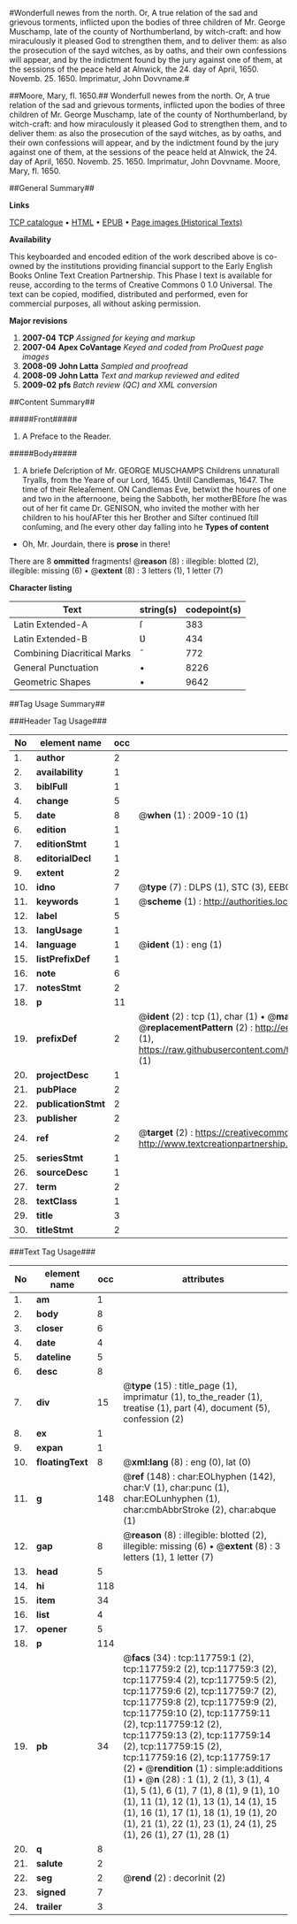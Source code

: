 #Wonderfull newes from the north. Or, A true relation of the sad and grievous torments, inflicted upon the bodies of three children of Mr. George Muschamp, late of the county of Northumberland, by witch-craft: and how miraculously it pleased God to strengthen them, and to deliver them: as also the prosecution of the sayd witches, as by oaths, and their own confessions will appear, and by the indictment found by the jury against one of them, at the sessions of the peace held at Alnwick, the 24. day of April, 1650. Novemb. 25. 1650. Imprimatur, John Dovvname.#

##Moore, Mary, fl. 1650.##
Wonderfull newes from the north. Or, A true relation of the sad and grievous torments, inflicted upon the bodies of three children of Mr. George Muschamp, late of the county of Northumberland, by witch-craft: and how miraculously it pleased God to strengthen them, and to deliver them: as also the prosecution of the sayd witches, as by oaths, and their own confessions will appear, and by the indictment found by the jury against one of them, at the sessions of the peace held at Alnwick, the 24. day of April, 1650. Novemb. 25. 1650. Imprimatur, John Dovvname.
Moore, Mary, fl. 1650.

##General Summary##

**Links**

[TCP catalogue](http://www.ota.ox.ac.uk/tcp/)  • 
[HTML](http://tei.it.ox.ac.uk/tcp/Texts-HTML/free/A89/A89263.html)  • 
[EPUB](http://tei.it.ox.ac.uk/tcp/Texts-EPUB/free/A89/A89263.epub) • 
[Page images (Historical Texts)](https://data.historicaltexts.jisc.ac.uk/view?pubId=eebo-99865514e&pageId=eebo-99865514e-117759-1)

**Availability**

This keyboarded and encoded edition of the
	       work described above is co-owned by the institutions
	       providing financial support to the Early English Books
	       Online Text Creation Partnership. This Phase I text is
	       available for reuse, according to the terms of Creative
	       Commons 0 1.0 Universal. The text can be copied,
	       modified, distributed and performed, even for
	       commercial purposes, all without asking permission.

**Major revisions**

1. __2007-04__ __TCP__ *Assigned for keying and markup*
1. __2007-04__ __Apex CoVantage__ *Keyed and coded from ProQuest page images*
1. __2008-09__ __John Latta__ *Sampled and proofread*
1. __2008-09__ __John Latta__ *Text and markup reviewed and edited*
1. __2009-02__ __pfs__ *Batch review (QC) and XML conversion*

##Content Summary##

#####Front#####

1. A Preface to the Reader.

#####Body#####

1. A briefe Deſcription of Mr. GEORGE MUSCHAMPS Childrens unnaturall Tryalls, from the Yeare of our Lord, 1645. Ʋntill Candlemas, 1647. The time of their Releaſement.
ON Candlemas Eve, betwixt the houres of one and two in the afternoone, being the Sabboth, her motherBEfore ſhe was out of her fit came Dr. GENISON, who invited the mother with her children to his houſAFter this her Brother and Siſter continued ſtill conſuming, and ſhe every other day falling into he
**Types of content**

  * Oh, Mr. Jourdain, there is **prose** in there!

There are 8 **ommitted** fragments! 
 @__reason__ (8) : illegible: blotted (2), illegible: missing (6)  •  @__extent__ (8) : 3 letters (1), 1 letter (7)

**Character listing**


|Text|string(s)|codepoint(s)|
|---|---|---|
|Latin Extended-A|ſ|383|
|Latin Extended-B|Ʋ|434|
|Combining             Diacritical Marks|̄|772|
|General Punctuation|•|8226|
|Geometric Shapes|▪|9642|

##Tag Usage Summary##

###Header Tag Usage###

|No|element name|occ|attributes|
|---|---|---|---|
|1.|__author__|2||
|2.|__availability__|1||
|3.|__biblFull__|1||
|4.|__change__|5||
|5.|__date__|8| @__when__ (1) : 2009-10 (1)|
|6.|__edition__|1||
|7.|__editionStmt__|1||
|8.|__editorialDecl__|1||
|9.|__extent__|2||
|10.|__idno__|7| @__type__ (7) : DLPS (1), STC (3), EEBO-CITATION (1), PROQUEST (1), VID (1)|
|11.|__keywords__|1| @__scheme__ (1) : http://authorities.loc.gov/ (1)|
|12.|__label__|5||
|13.|__langUsage__|1||
|14.|__language__|1| @__ident__ (1) : eng (1)|
|15.|__listPrefixDef__|1||
|16.|__note__|6||
|17.|__notesStmt__|2||
|18.|__p__|11||
|19.|__prefixDef__|2| @__ident__ (2) : tcp (1), char (1)  •  @__matchPattern__ (2) : ([0-9\-]+):([0-9IVX]+) (1), (.+) (1)  •  @__replacementPattern__ (2) : http://eebo.chadwyck.com/downloadtiff?vid=$1&page=$2 (1), https://raw.githubusercontent.com/textcreationpartnership/Texts/master/tcpchars.xml#$1 (1)|
|20.|__projectDesc__|1||
|21.|__pubPlace__|2||
|22.|__publicationStmt__|2||
|23.|__publisher__|2||
|24.|__ref__|2| @__target__ (2) : https://creativecommons.org/publicdomain/zero/1.0/ (1), http://www.textcreationpartnership.org/docs/. (1)|
|25.|__seriesStmt__|1||
|26.|__sourceDesc__|1||
|27.|__term__|2||
|28.|__textClass__|1||
|29.|__title__|3||
|30.|__titleStmt__|2||


###Text Tag Usage###

|No|element name|occ|attributes|
|---|---|---|---|
|1.|__am__|1||
|2.|__body__|8||
|3.|__closer__|6||
|4.|__date__|4||
|5.|__dateline__|5||
|6.|__desc__|8||
|7.|__div__|15| @__type__ (15) : title_page (1), imprimatur (1), to_the_reader (1), treatise (1), part (4), document (5), confession (2)|
|8.|__ex__|1||
|9.|__expan__|1||
|10.|__floatingText__|8| @__xml:lang__ (8) : eng (0), lat (0)|
|11.|__g__|148| @__ref__ (148) : char:EOLhyphen (142), char:V (1), char:punc (1), char:EOLunhyphen (1), char:cmbAbbrStroke (2), char:abque (1)|
|12.|__gap__|8| @__reason__ (8) : illegible: blotted (2), illegible: missing (6)  •  @__extent__ (8) : 3 letters (1), 1 letter (7)|
|13.|__head__|5||
|14.|__hi__|118||
|15.|__item__|34||
|16.|__list__|4||
|17.|__opener__|5||
|18.|__p__|114||
|19.|__pb__|34| @__facs__ (34) : tcp:117759:1 (2), tcp:117759:2 (2), tcp:117759:3 (2), tcp:117759:4 (2), tcp:117759:5 (2), tcp:117759:6 (2), tcp:117759:7 (2), tcp:117759:8 (2), tcp:117759:9 (2), tcp:117759:10 (2), tcp:117759:11 (2), tcp:117759:12 (2), tcp:117759:13 (2), tcp:117759:14 (2), tcp:117759:15 (2), tcp:117759:16 (2), tcp:117759:17 (2)  •  @__rendition__ (1) : simple:additions (1)  •  @__n__ (28) : 1 (1), 2 (1), 3 (1), 4 (1), 5 (1), 6 (1), 7 (1), 8 (1), 9 (1), 10 (1), 11 (1), 12 (1), 13 (1), 14 (1), 15 (1), 16 (1), 17 (1), 18 (1), 19 (1), 20 (1), 21 (1), 22 (1), 23 (1), 24 (1), 25 (1), 26 (1), 27 (1), 28 (1)|
|20.|__q__|8||
|21.|__salute__|2||
|22.|__seg__|2| @__rend__ (2) : decorInit (2)|
|23.|__signed__|7||
|24.|__trailer__|3||
